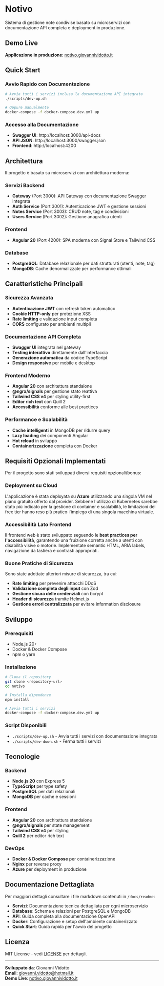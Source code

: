 # Notivo

Sistema di gestione note condivise basato su microservizi con documentazione API completa e deployment in produzione.

## Demo Live

**Applicazione in produzione**: [notivo.giovannividotto.it](https://notivo.giovannividotto.it)

## Quick Start

### Avvio Rapido con Documentazione
```bash
# Avvia tutti i servizi inclusa la documentazione API integrata
./scripts/dev-up.sh

# Oppure manualmente
docker-compose -f docker-compose.dev.yml up
```

### Accesso alla Documentazione
- **Swagger UI**: http://localhost:3000/api-docs
- **API JSON**: http://localhost:3000/swagger.json
- **Frontend**: http://localhost:4200

## Architettura

Il progetto è basato su microservizi con architettura moderna:

### Servizi Backend
- **Gateway** (Port 3000): API Gateway con documentazione Swagger integrata
- **Auth Service** (Port 3001): Autenticazione JWT e gestione sessioni
- **Notes Service** (Port 3003): CRUD note, tag e condivisioni
- **Users Service** (Port 3002): Gestione anagrafica utenti

### Frontend
- **Angular 20** (Port 4200): SPA moderna con Signal Store e Tailwind CSS

### Database
- **PostgreSQL**: Database relazionale per dati strutturati (utenti, note, tag)
- **MongoDB**: Cache denormalizzate per performance ottimali

## Caratteristiche Principali

### Sicurezza Avanzata
- **Autenticazione JWT** con refresh token automatico
- **Cookie HTTP-only** per protezione XSS
- **Rate limiting** e validazione input completa
- **CORS** configurato per ambienti multipli

### Documentazione API Completa
- **Swagger UI** integrata nel gateway
- **Testing interattivo** direttamente dall'interfaccia
- **Generazione automatica** da codice TypeScript
- **Design responsive** per mobile e desktop

### Frontend Moderno
- **Angular 20** con architettura standalone
- **@ngrx/signals** per gestione stato reattiva
- **Tailwind CSS v4** per styling utility-first
- **Editor rich text** con Quill 2
- **Accessibilità** conforme alle best practices

### Performance e Scalabilità
- **Cache intelligenti** in MongoDB per ridurre query
- **Lazy loading** dei componenti Angular
- **Hot reload** in sviluppo
- **Containerizzazione** completa con Docker

## Requisiti Opzionali Implementati

Per il progetto sono stati sviluppati diversi requisiti opzionali/bonus:

### Deployment su Cloud
L'applicazione è stata deployata su **Azure** utilizzando una singola VM nel piano gratuito offerto dal provider. Sebbene l'utilizzo di Kubernetes sarebbe stato più indicato per la gestione di container e scalabilità, le limitazioni del free tier hanno reso più pratico l'impiego di una singola macchina virtuale.

### Accessibilità Lato Frontend
Il frontend web è stato sviluppato seguendo le **best practices per l'accessibilità**, garantendo una fruizione corretta anche a utenti con disabilità visive o motorie. Implementate semantic HTML, ARIA labels, navigazione da tastiera e contrasti appropriati.

### Buone Pratiche di Sicurezza
Sono state adottate ulteriori misure di sicurezza, tra cui:
- **Rate limiting** per prevenire attacchi DDoS
- **Validazione completa degli input** con Zod
- **Gestione sicura delle credenziali** con bcrypt
- **Header di sicurezza** tramite Helmet.js
- **Gestione errori centralizzata** per evitare information disclosure

## Sviluppo

### Prerequisiti
- Node.js 20+
- Docker & Docker Compose
- npm o yarn

### Installazione
```bash
# Clona il repository
git clone <repository-url>
cd notivo

# Installa dipendenze
npm install

# Avvia tutti i servizi
docker-compose -f docker-compose.dev.yml up
```

### Script Disponibili
- `./scripts/dev-up.sh` - Avvia tutti i servizi con documentazione integrata
- `./scripts/dev-down.sh` - Ferma tutti i servizi

## Tecnologie

### Backend
- **Node.js 20** con Express 5
- **TypeScript** per type safety
- **PostgreSQL** per dati relazionali
- **MongoDB** per cache e sessioni

### Frontend
- **Angular 20** con architettura standalone
- **@ngrx/signals** per state management
- **Tailwind CSS v4** per styling
- **Quill 2** per editor rich text

### DevOps
- **Docker & Docker Compose** per containerizzazione
- **Nginx** per reverse proxy
- **Azure** per deployment in produzione

## Documentazione Dettagliata

Per maggiori dettagli consultare i file markdown contenuti in `/docs/readme`:

- **Servizi**: Documentazione tecnica dettagliata per ogni microservizio
- **Database**: Schema e relazioni per PostgreSQL e MongoDB
- **API**: Guida completa alla documentazione OpenAPI
- **Docker**: Configurazione e setup dell'ambiente containerizzato
- **Quick Start**: Guida rapida per l'avvio del progetto

## Licenza

MIT License - vedi [LICENSE](LICENSE) per dettagli.

---

**Sviluppato da**: Giovanni Vidotto  
**Email**: giovanni.vidotto@hotmail.it  
**Demo Live**: [notivo.giovannividotto.it](https://notivo.giovannividotto.it)